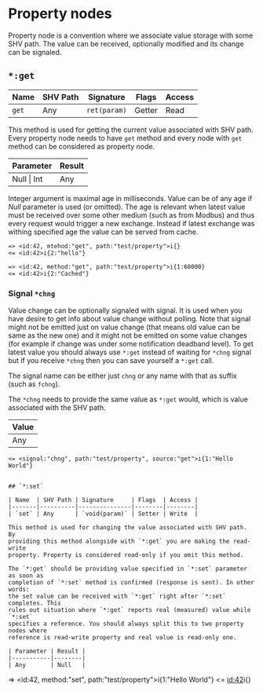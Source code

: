 # Property nodes

Property node is a convention where we associate value storage with some SHV
path. The value can be received, optionally modified and its change can be
signaled.

## `*:get`

| Name  | SHV Path | Signature    | Flags  | Access |
|-------|----------|--------------|--------|--------|
| `get` | Any      | `ret(param)` | Getter | Read   |

This method is used for getting the current value associated with SHV path.
Every property node needs to have `get` method and every node with `get` method
can be considered as property node.

| Parameter   | Result |
|-------------|--------|
| Null \| Int | Any    |

Integer argument is maximal age in milliseconds. Value can be of any age if
*Null* parameter is used (or omitted). The age is relevant when latest value
must be received over some other medium (such as from Modbus) and thus every
request would trigger a new exchange. Instead if latest exchange was withing
specified age the value can be served from cache.

```
=> <id:42, mtehod:"get", path:"test/property">i{}
<= <id:42>i{2:"hello"}
```
```
=> <id:42, method:"get", path:"test/property">i{1:60000}
<= <id:42>i{2:"Cached"}
```

### Signal `*chng`

Value change can be optionally signaled with signal. It is used when you have
desire to get info about value change without polling. Note that signal might
not be emitted just on value change (that means old value can be same as the new
one) and it might not be emitted on some value changes (for example if change
was under some notification deadband level). To get latest value you should
always use `*:get` instead of waiting for `*chng` signal but if you receive
`*chng` then you can save yourself a `*:get` call.

The signal name can be either just `chng` or any name with that as suffix (such
as `fchng`).

The `*chng` needs to provide the same value as `*:get` would, which is value
associated with the SHV path.

| Value |
|-------|
| Any   |

```
<= <signal:"chng", path:"test/property", source:"get">i{1:"Hello World"}


## `*:set`

| Name  | SHV Path | Signature     | Flags  | Access |
|-------|----------|---------------|--------|--------|
| `set` | Any      | `void(param)` | Setter | Write  |

This method is used for changing the value associated with SHV path. By
providing this method alongside with `*:get` you are making the read-write
property. Property is considered read-only if you omit this method.

The `*:get` should be providing value specified in `*:set` parameter as soon as
completion of `*:set` method is confirmed (response is sent). In other words:
the set value can be received with `*:get` right after `*:set` completes. This
rules out situation where `*:get` reports real (measured) value while `*:set`
specifies a reference. You should always split this to two property nodes where
reference is read-write property and real value is read-only one.

| Parameter | Result |
|-----------|--------|
| Any       | Null   |

```
=> <id:42, method:"set", path:"test/property">i{1:"Hello World"}
<= <id:42>i{}
```
